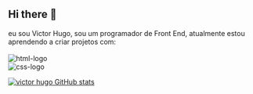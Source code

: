 ## Hi there 👋

eu sou Victor Hugo, sou um programador de Front End, atualmente estou aprendendo a criar projetos com:
<br>
<br>
<img src="https://img.shields.io/badge/HTML5-E34F26?style=for-the-badge&logo=html5&logoColor=white"
alt="html-logo"/>
<br>
<img src="https://img.shields.io/badge/CSS3-1572B6?style=for-the-badge&logo=css3&logoColor=white" alt="css-logo"/>


[![victor hugo GitHub stats](https://github-readme-stats.vercel.app/api?username=big-tupac)](https://github.com/anuraghazra/github-readme-stats)
